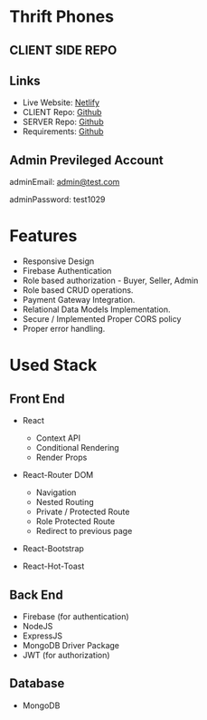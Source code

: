 # Thrift Phones
## CLIENT SIDE REPO

## Links
- Live Website: [Netlify](https://p-hero-foy4748-assignment-12.netlify.app/)
- CLIENT Repo: [Github](https://github.com/programming-hero-web-course-4/b612-used-products-resale-clients-side-foy4748)
- SERVER Repo: [Github](https://github.com/programming-hero-web-course-4/b612-used-products-resale-server-side-foy4748)
- Requirements: [Github](https://github.com/ProgrammingHero1/Used-products-resale-market-Assignment/blob/main/task_description.md)

## Admin Previleged Account

adminEmail: admin@test.com

adminPassword: test1029

# Features
- Responsive Design
- Firebase Authentication 
- Role based authorization - Buyer, Seller, Admin
- Role based CRUD operations.
- Payment Gateway Integration.
- Relational Data Models Implementation.
- Secure / Implemented Proper CORS policy 
- Proper error handling.

# Used Stack

## Front End
- React
    - Context API
    - Conditional Rendering
    - Render Props

- React-Router DOM
    - Navigation
	- Nested Routing
    - Private / Protected Route
	- Role Protected Route
    - Redirect to previous page

- React-Bootstrap
- React-Hot-Toast

## Back End
- Firebase (for authentication)
- NodeJS
- ExpressJS
- MongoDB Driver Package
- JWT (for authorization)

## Database
- MongoDB
